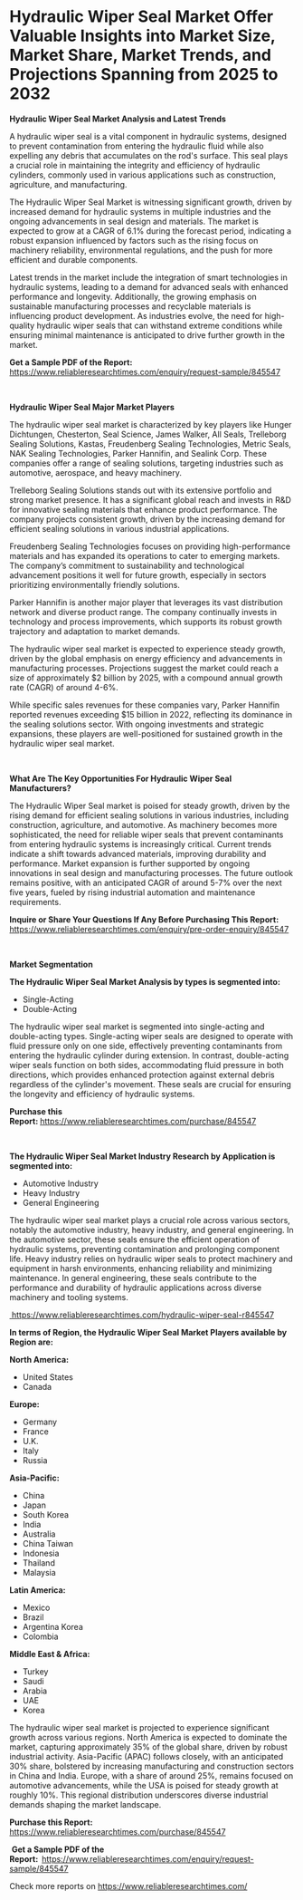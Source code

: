 <p><h1>Hydraulic Wiper Seal Market Offer Valuable Insights into Market Size, Market Share, Market Trends, and Projections Spanning from 2025 to 2032</h1></p><p><strong>Hydraulic Wiper Seal Market Analysis and Latest Trends</strong></p>
<p><p>A hydraulic wiper seal is a vital component in hydraulic systems, designed to prevent contamination from entering the hydraulic fluid while also expelling any debris that accumulates on the rod's surface. This seal plays a crucial role in maintaining the integrity and efficiency of hydraulic cylinders, commonly used in various applications such as construction, agriculture, and manufacturing.</p><p>The Hydraulic Wiper Seal Market is witnessing significant growth, driven by increased demand for hydraulic systems in multiple industries and the ongoing advancements in seal design and materials. The market is expected to grow at a CAGR of 6.1% during the forecast period, indicating a robust expansion influenced by factors such as the rising focus on machinery reliability, environmental regulations, and the push for more efficient and durable components.</p><p>Latest trends in the market include the integration of smart technologies in hydraulic systems, leading to a demand for advanced seals with enhanced performance and longevity. Additionally, the growing emphasis on sustainable manufacturing processes and recyclable materials is influencing product development. As industries evolve, the need for high-quality hydraulic wiper seals that can withstand extreme conditions while ensuring minimal maintenance is anticipated to drive further growth in the market.</p></p>
<p><strong>Get a Sample PDF of the Report:&nbsp;</strong> <a href="https://www.reliableresearchtimes.com/enquiry/request-sample/845547?utm_campaign=2455&utm_medium=2&utm_source=Github&utm_content=ia&utm_term=17022025&utm_id=hydraulic-wiper-seal">https://www.reliableresearchtimes.com/enquiry/request-sample/845547</a></p>
<p>&nbsp;</p>
<p><strong>Hydraulic Wiper Seal Major Market Players</strong></p>
<p><p>The hydraulic wiper seal market is characterized by key players like Hunger Dichtungen, Chesterton, Seal Science, James Walker, All Seals, Trelleborg Sealing Solutions, Kastas, Freudenberg Sealing Technologies, Metric Seals, NAK Sealing Technologies, Parker Hannifin, and Sealink Corp. These companies offer a range of sealing solutions, targeting industries such as automotive, aerospace, and heavy machinery.</p><p>Trelleborg Sealing Solutions stands out with its extensive portfolio and strong market presence. It has a significant global reach and invests in R&D for innovative sealing materials that enhance product performance. The company projects consistent growth, driven by the increasing demand for efficient sealing solutions in various industrial applications.</p><p>Freudenberg Sealing Technologies focuses on providing high-performance materials and has expanded its operations to cater to emerging markets. The company’s commitment to sustainability and technological advancement positions it well for future growth, especially in sectors prioritizing environmentally friendly solutions.</p><p>Parker Hannifin is another major player that leverages its vast distribution network and diverse product range. The company continually invests in technology and process improvements, which supports its robust growth trajectory and adaptation to market demands.</p><p>The hydraulic wiper seal market is expected to experience steady growth, driven by the global emphasis on energy efficiency and advancements in manufacturing processes. Projections suggest the market could reach a size of approximately $2 billion by 2025, with a compound annual growth rate (CAGR) of around 4-6%.</p><p>While specific sales revenues for these companies vary, Parker Hannifin reported revenues exceeding $15 billion in 2022, reflecting its dominance in the sealing solutions sector. With ongoing investments and strategic expansions, these players are well-positioned for sustained growth in the hydraulic wiper seal market.</p></p>
<p>&nbsp;</p>
<p><strong>What Are The Key Opportunities For Hydraulic Wiper Seal Manufacturers?</strong></p>
<p><p>The Hydraulic Wiper Seal market is poised for steady growth, driven by the rising demand for efficient sealing solutions in various industries, including construction, agriculture, and automotive. As machinery becomes more sophisticated, the need for reliable wiper seals that prevent contaminants from entering hydraulic systems is increasingly critical. Current trends indicate a shift towards advanced materials, improving durability and performance. Market expansion is further supported by ongoing innovations in seal design and manufacturing processes. The future outlook remains positive, with an anticipated CAGR of around 5-7% over the next five years, fueled by rising industrial automation and maintenance requirements.</p></p>
<p><strong>Inquire or Share Your Questions If Any Before Purchasing This Report:</strong> <a href="https://www.reliableresearchtimes.com/enquiry/pre-order-enquiry/845547?utm_campaign=2455&utm_medium=2&utm_source=Github&utm_content=ia&utm_term=17022025&utm_id=hydraulic-wiper-seal">https://www.reliableresearchtimes.com/enquiry/pre-order-enquiry/845547</a></p>
<p>&nbsp;</p>
<p><strong>Market Segmentation</strong></p>
<p><strong>The Hydraulic Wiper Seal Market Analysis by types is segmented into:</strong></p>
<p><ul><li>Single-Acting</li><li>Double-Acting</li></ul></p>
<p><p>The hydraulic wiper seal market is segmented into single-acting and double-acting types. Single-acting wiper seals are designed to operate with fluid pressure only on one side, effectively preventing contaminants from entering the hydraulic cylinder during extension. In contrast, double-acting wiper seals function on both sides, accommodating fluid pressure in both directions, which provides enhanced protection against external debris regardless of the cylinder's movement. These seals are crucial for ensuring the longevity and efficiency of hydraulic systems.</p></p>
<p><strong>Purchase this Report:&nbsp;</strong><a href="https://www.reliableresearchtimes.com/purchase/845547?utm_campaign=2455&utm_medium=2&utm_source=Github&utm_content=ia&utm_term=17022025&utm_id=hydraulic-wiper-seal">https://www.reliableresearchtimes.com/purchase/845547</a></p>
<p>&nbsp;</p>
<p><strong>The Hydraulic Wiper Seal Market Industry Research by Application is segmented into:</strong></p>
<p><ul><li>Automotive Industry</li><li>Heavy Industry</li><li>General Engineering</li></ul></p>
<p><p>The hydraulic wiper seal market plays a crucial role across various sectors, notably the automotive industry, heavy industry, and general engineering. In the automotive sector, these seals ensure the efficient operation of hydraulic systems, preventing contamination and prolonging component life. Heavy industry relies on hydraulic wiper seals to protect machinery and equipment in harsh environments, enhancing reliability and minimizing maintenance. In general engineering, these seals contribute to the performance and durability of hydraulic applications across diverse machinery and tooling systems.</p></p>
<p><a href="https://www.reliableresearchtimes.com/hydraulic-wiper-seal-r845547?utm_campaign=2455&utm_medium=2&utm_source=Github&utm_content=ia&utm_term=17022025&utm_id=hydraulic-wiper-seal">&nbsp;https://www.reliableresearchtimes.com/hydraulic-wiper-seal-r845547</a></p>
<p><strong>In terms of Region, the Hydraulic Wiper Seal Market Players available by Region are:</strong></p>
<p>
    <p> <strong> North America: </strong>
        <ul>
            <li>United States</li>
            <li>Canada</li>
        </ul>
        </p> 
    <p> <strong> Europe: </strong>
        <ul>
            <li>Germany</li>
            <li>France</li>
            <li>U.K.</li>
            <li>Italy</li>
            <li>Russia</li>
        </ul>
        </p> 
    <p> <strong> Asia-Pacific: </strong>
        <ul>
            <li>China</li>
            <li>Japan</li>
            <li>South Korea</li>
            <li>India</li>
            <li>Australia</li>
            <li>China Taiwan</li>
            <li>Indonesia</li>
            <li>Thailand</li>
            <li>Malaysia</li>
        </ul>
        </p> 
    <p> <strong> Latin America: </strong>
        <ul>
            <li>Mexico</li>
            <li>Brazil</li>
            <li>Argentina Korea</li>
            <li>Colombia</li>
        </ul>
        </p> 
    <p> <strong> Middle East & Africa: </strong>
        <ul>
            <li>Turkey</li>
            <li>Saudi</li>
            <li>Arabia</li>
            <li>UAE</li>
            <li>Korea</li>
        </ul>
    </p>
    </p>
<p><p>The hydraulic wiper seal market is projected to experience significant growth across various regions. North America is expected to dominate the market, capturing approximately 35% of the global share, driven by robust industrial activity. Asia-Pacific (APAC) follows closely, with an anticipated 30% share, bolstered by increasing manufacturing and construction sectors in China and India. Europe, with a share of around 25%, remains focused on automotive advancements, while the USA is poised for steady growth at roughly 10%. This regional distribution underscores diverse industrial demands shaping the market landscape.</p></p>
<p><strong>Purchase this Report: </strong><a href="https://www.reliableresearchtimes.com/purchase/845547?utm_campaign=2455&utm_medium=2&utm_source=Github&utm_content=ia&utm_term=17022025&utm_id=hydraulic-wiper-seal">https://www.reliableresearchtimes.com/purchase/845547</a></p>
<p>&nbsp;<strong>Get a Sample PDF of the Report:&nbsp;&nbsp;</strong><a href="https://www.reliableresearchtimes.com/enquiry/request-sample/845547?utm_campaign=2455&utm_medium=2&utm_source=Github&utm_content=ia&utm_term=17022025&utm_id=hydraulic-wiper-seal">https://www.reliableresearchtimes.com/enquiry/request-sample/845547</a></p>
<p><strong></strong></p>
<p>Check more reports on <a href="https://www.reliableresearchtimes.com/?utm_campaign=2455&utm_medium=2&utm_source=Github&utm_content=ia&utm_term=17022025&utm_id=hydraulic-wiper-seal">https://www.reliableresearchtimes.com/</a></p>